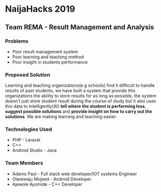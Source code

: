 # NaijaHacks 2019

## Team REMA - Result Management and Analysis

### Problems
* Poor result management system
* Poor learning and teaching method
* Poor insight in students performance


### Proposed Solution
 Learning and teaching organizations(e.g schools) find it difficult to handle results of past students, we have built a system that provide this organizations the ability to store results for as long as possible, the system doesn't just store student result during the course of study but it also uses this data to intelligently(AI) **tell where the student is performing less**, **suggest possible solutions** and **provide insight on how to carry out the solutions**. We are making learning and teaching easier.

 ### Technologies Used
 * PHP - Laravel
 * C++
 * Android Studio - Java



### Team Members
* Adams Paul - Full stack web developer/IOT systems Engineer
* Olarewaju Mojeed - Android Developer
* Ajewole Ayomide - C++ Developer